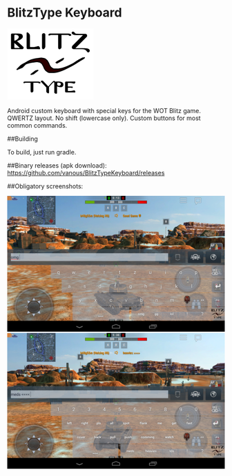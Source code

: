 # BlitzType Keyboard

![logo](bt_logo_big.png)

Android custom keyboard with special keys for the WOT Blitz game. QWERTZ layout. No shift (lowercase only). Custom buttons for most common commands.


##Building

To build, just run gradle.

##Binary releases (apk download):
https://github.com/vanous/BlitzTypeKeyboard/releases

##Obligatory screenshots:

![Screenshot](Screenshot_2017-01-01-00-24-15.png)
![Screenshot](Screenshot_2017-01-01-00-24-51.png)
